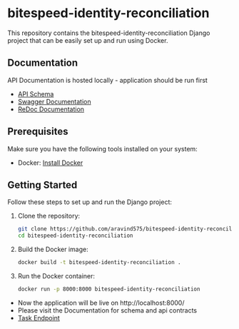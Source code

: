 # bitespeed-identity-reconciliation

This repository contains the bitespeed-identity-reconciliation Django project that can be easily set up and run using Docker.

## Documentation

API Documentation is hosted locally - application should be run first

- [API Schema](http://localhost:8000/api/schema/)
- [Swagger Documentation](http://localhost:8000/api/schema/swagger-ui/)
- [ReDoc Documentation](http://localhost:8000/api/schema/redoc/)


## Prerequisites

Make sure you have the following tools installed on your system:

- Docker: [Install Docker](https://www.docker.com/get-started)

## Getting Started

Follow these steps to set up and run the Django project:

1. Clone the repository:


   ```bash
   git clone https://github.com/aravind575/bitespeed-identity-reconciliation
   cd bitespeed-identity-reconciliation

2. Build the Docker image:

   ```bash
   docker build -t bitespeed-identity-reconciliation .

3. Run the Docker container:
   
   ```bash
   docker run -p 8000:8000 bitespeed-identity-reconciliation

- Now the application will be live on http://localhost:8000/
- Please visit the Documentation for schema and api contracts
- [Task Endpoint](http://localhost:8000/api/identity/)